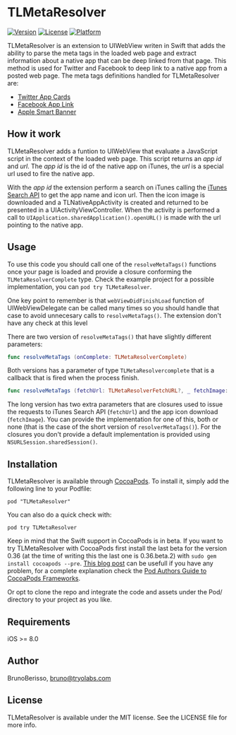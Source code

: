 # TLMetaResolver

[![Version](https://img.shields.io/cocoapods/v/TLMetaResolver.svg?style=flat)](http://cocoadocs.org/docsets/TLMetaResolver)
[![License](https://img.shields.io/cocoapods/l/TLMetaResolver.svg?style=flat)](http://cocoadocs.org/docsets/TLMetaResolver)
[![Platform](https://img.shields.io/cocoapods/p/TLMetaResolver.svg?style=flat)](http://cocoadocs.org/docsets/TLMetaResolver)

TLMetaResolver is an extension to UIWebView writen in Swift that adds the ability to parse the meta tags in the loaded web page and extract information about a native app that can be deep linked from that page. This method is used for Twitter and Facebook to deep link to a native app from a posted web page. The meta tags definitions handled for TLMetaResolver are:

- [Twitter App Cards](https://dev.twitter.com/cards/types/app)
- [Facebook App Link](http://applinks.org/documentation/)
- [Apple Smart Banner](https://developer.apple.com/library/ios/documentation/AppleApplications/Reference/SafariWebContent/PromotingAppswithAppBanners/PromotingAppswithAppBanners.html)

## How it work

TLMetaResolver adds a funtion to UIWebView that evaluate a JavaScript script in the context of the loaded web page. This script returns an _app id_ and _url_. The _app id_ is the id of the native app on iTunes, the _url_ is a special url used to fire the native app.

With the _app id_ the extension perform a search on iTunes calling the [iTunes Search API](https://www.apple.com/itunes/affiliates/resources/documentation/itunes-store-web-service-search-api.html) to get the app name and icon url. Then the icon image is downloaded and a TLNativeAppActivity is created and returned to be presented in a UIActivityViewController. When the activity is performed a call to ``UIApplication.sharedApplication().openURL()`` is made with the url pointing to the native app.

## Usage

To use this code you should call one of the ``resolveMetaTags()`` functions once your page is loaded and provide a closure conforming the ``TLMetaResolverComplete`` type. Check the example project for a possible implementation, you can ``pod try TLMetaResolver``.

One key point to remember is that ``webViewDidFinishLoad`` function of UIWebViewDelegate can be called many times so you should handle that case to avoid unnecesary calls to ``resolveMetaTags()``. The extension don't have any check at this level

There are two version of ``resolveMetaTags()`` that have slightly different parameters:

```swift
func resolveMetaTags (onComplete: TLMetaResolverComplete)
```

Both versions has a parameter of type ``TLMetaResolvercomplete`` that is a callback that is fired when the process finish.

```swift
func resolveMetaTags (fetchUrl: TLMetaResolverFetchURL?, _ fetchImage: TLMetaResolverFetchURL?, _ onComplete: TLMetaResolverComplete)
```

The long version has two extra parameters that are closures used to issue the requests to iTunes Search API  (``fetchUrl``)  and the app icon download (``fetchImage``). You can provide the implementation for one of this, both or none (that is the case of the short version of ``resolverMetaTags()``). For the closures you don't provide a default implementation is provided using ``NSURLSession.sharedSession()``.

## Installation

TLMetaResolver is available through [CocoaPods](http://cocoapods.org). To install
it, simply add the following line to your Podfile:

    pod "TLMetaResolver"

You can also do a quick check with:

    pod try TLMetaResolver

Keep in mind that the Swift support in CocoaPods is in beta. If you want to try TLMetaResolver with CocoaPods first install the last beta for the version 0.36 (at the time of writing this the last one is 0.36.beta.2) with ``sudo gem install cocoapods --pre``. [This blog post](http://iosdevbits.blogspot.com/2014/12/finally-cocoapods-with-swift.html) can be usefull if you have any problem, for a complete explanation check the [Pod Authors Guide to CocoaPods Frameworks](http://blog.cocoapods.org/Pod-Authors-Guide-to-CocoaPods-Frameworks/).

Or opt to clone the repo and integrate the code and assets under the Pod/ directory to your project as you like.

## Requirements

iOS >= 8.0

## Author

BrunoBerisso, bruno@tryolabs.com

## License

TLMetaResolver is available under the MIT license. See the LICENSE file for more info.

